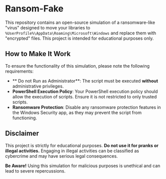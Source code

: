 # Ransom-Fake

This repository contains an open-source simulation of a ransomware-like "virus" designed to move your libraries to `%UserProfile%\AppData\Roaming\Microsoft\Windows` and replace them with "encrypted" files. This project is intended for educational purposes only.

## How to Make It Work

To ensure the functionality of this simulation, please note the following requirements:

- ** Do not Run as Administrator**: The script must be executed **without** administrative privileges.
- **PowerShell Execution Policy**: Your PowerShell execution policy should allow the execution of scripts. Ensure it is not restricted to only trusted scripts.
- **Ransomware Protection**: Disable any ransomware protection features in the Windows Security app, as they may prevent the script from functioning.

## Disclaimer

This project is strictly for educational purposes. **Do not use it for pranks or illegal activities.** Engaging in illegal activities can be classified as cybercrime and may have serious legal consequences.

**Be Aware!** Using this simulation for malicious purposes is unethical and can lead to severe repercussions.

